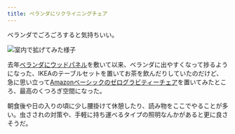```yaml
---
title: ベランダにリクライニングチェア
---
```

ベランダでごろごろすると気持ちいい。

![](https://lh3.googleusercontent.com/docs/ADP-6oEQSM2OZhlHLqR8rQsQUrJXU6Nj5kx_OxIUPttEJ6EbUXPEEQJfegfD3l-wUuoj8ACZzBUS9Q6D-TKFTvIk7WF6hjMIXpVWyOyuNkgXJJZASF_5ElQYzpC3gqXcN7Tkax618685hSR5TYlkiSKyhhhO0F7ZNJeLR3fWtJ52g0rEKoGYXeJjOXBXEQbb-ma08Fc6CBuLM3L-9ID8HJMrQeBkhygtgRsKCy_mGNsOO5OzkNuPNvZQmIHKkSqo7eSHu51qAIqIaNmq2VjR9S8XykpND5VybIDHyk3Ak519qjCRXxqgMOZSvELr2jt7M3yC7U6zc6GM5LXGg_eCNby2ByXAtYP-wAyBM6fvZXqmVgG59TH_K_HPS23B3wY43-Io6lKZTjv8bZjpqt_JXCDw_pmtflusnRxSodIjq4SmxLz41psV6_F0f7p7EwyJ9MUJc7KVFKd3HZ-JArzVWUaL_44BoiVGppCYtUJYrsnjldJffCloSZZT8todoMlbhPvgbY7NVeJ61yKbfWZ20NltTlMg4il6w7JunpFCiomlYXdcruatJa27OFADorD-ehy42aeu-PKYbK4-TkgDeXkI7-oxe_WtjorcBmB9HnzWs4ZNMZM_OJbSzFBPQindGyaW3ScgQhOxlSNIi9NNDUxMu7P21cY_mI4K77pjkCdZ3kJ2mp7ySeVkntWsMVzPf2FAi232xrr55GFc5_0MC6HQYA6V-6cSp0m9ULMUEq00mhiXqMOsIJHaC6OIPNfxwTJfkbmDex1V8Hvhekbs36QWJsL2Av36PFjZHorjn_wsX4xkEa7CMKBAB8oarERKQHE02aWkeHaC3BKKd9LhoZsARI6vnZqzvA4w5SoVs_5ghZ0J5eaRPIbzuFQJADihfY1DixQMVGQqUJMCGUI9qtkt6_tIUwTPapgDcf7sXcHA4xzH0qgKEsq2MstyLogRlIjckJWwnPbBflOdUDZkO3Vt12FqAZ0A80F4MShMPdCGp8uJN8pNzlbYGjM3qgj40xvgVD-dV0x3VfWa7aYhD-uEb-u9xCcVspV2A9-K8zDVjX687JcAa-auSeaX8eatLuVvJoGW1-UMOaPs3LFbp8ddADvIN76dh3je8SAuob5M3Cd1kbUu-xoqHPsR6lWZUFNBaE03jXL1cwp43ozUW-hBuxtbTygtyypK5nCxY6D72Nzt_RroBgsAgJ3TvXnxFBQSCJ3g-JvTcgVCXI8hvBq-HWbm6KtmEAc6pttJFKmO-L6DiJ-X "室内で拡げてみた様子")

去年[ベランダにウッドパネル](https://r7kamura.com/articles/2021-09-30-wood-panel)を敷いて以来、ベランダに出やすくなって捗るようになった、IKEAのテーブルセットを置いてお茶を飲んだりしていたのだけど、急に思い立って[Amazonベーシックのゼログラビティーチェア](https://www.amazon.co.jp/dp/B0716DKHS1)を置いてみたところ、最高のくつろぎ空間になった。

朝食後や日の入りの頃に少し腰掛けて休憩したり、読み物をここでやることが多い。虫さされの対策や、手軽に持ち運べるタイプの照明なんかがあると更に良さそうだ。

